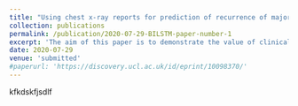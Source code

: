 ```yaml
---
title: "Using chest x-ray reports for prediction of recurrence of major cardiovascular events in cardiovascular patients"
collection: publications
permalink: /publication/2020-07-29-BILSTM-paper-number-1
excerpt: 'The aim of this paper is to demonstrate the value of clinical text classication when text data are available in addition to patients clinical data.'
date: 2020-07-29
venue: 'submitted'
#paperurl: 'https://discovery.ucl.ac.uk/id/eprint/10098370/'
---
```

kfkdskfjsdlf